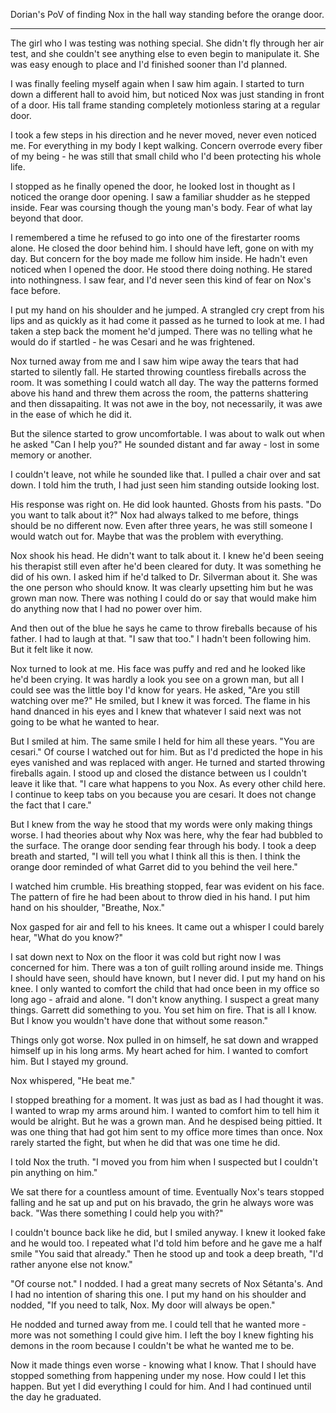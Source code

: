 Dorian's PoV of finding Nox in the hall way standing before the orange door.

****

The girl who I was testing was nothing special.  She didn't fly through her air test, and she couldn't see anything else to even begin to manipulate it.  She was easy enough to place and I'd finished sooner than I'd planned.

I was finally feeling myself again when I saw him again.  I started to turn down a different hall to avoid him, but noticed Nox was just standing in front of a door.  His tall frame standing completely motionless staring at a regular door.  

I took a few steps in his direction and he never moved, never even noticed me.  For everything in my body I kept walking.  Concern overrode every fiber of my being - he was still that small child who I'd been protecting his whole life.

I stopped as he finally opened the door, he looked lost in thought as I noticed the orange door opening.  I saw a familiar shudder as he stepped inside.  Fear was coursing though the young man's body.  Fear of what lay beyond that door.

I remembered a time he refused to go into one of the firestarter rooms alone.  He closed the door behind him.  I should have left, gone on with my day.  But concern for the boy made me follow him inside.  He hadn't even noticed when I opened the door.  He stood there doing nothing.  He stared into nothingness.  I saw fear, and I'd never seen this kind of fear on Nox's face before.  

I put my hand on his shoulder and he jumped. A strangled cry crept from his lips and as quickly as it had come it passed as he turned to look at me.  I had taken a step back the moment he'd jumped.  There was no telling what he would do if startled - he was Cesari and he was frightened.

Nox turned away from me and I saw him wipe away the tears that had started to silently fall.  He started throwing countless fireballs across the room.  It was something I could watch all day.  The way the patterns formed above his hand and threw them across the room, the patterns shattering and then dissapaiting.  It was not awe in the boy, not necessarily, it was awe in the ease of which he did it.

But the silence started to grow uncomfortable.  I was about to walk out when he asked "Can I help you?"  He sounded distant and far away - lost in some memory or another.

I couldn't leave, not while he sounded like that.  I pulled a chair over and sat down.  I told him the truth, I had just seen him standing outside looking lost.

His response was right on.  He did look haunted.  Ghosts from his pasts.  "Do you want to talk about it?"  Nox had always talked to me before, things should be no different now.  Even after three years, he was still someone I would watch out for.  Maybe that was the problem with everything.

Nox shook his head.  He didn't want to talk about it.  I knew he'd been seeing his therapist still even after he'd been cleared for duty.  It was something he did of his own.  I asked him if he'd talked to Dr. Silverman about it.  She was the one person who should know.  It was clearly upsetting him but he was grown man now.  There was nothing I could do or say that would make him do anything now that I had no power over him.

And then out of the blue he says he came to throw fireballs because of his father.  I had to laugh at that.  "I saw that too."  I hadn't been following him.  But it felt like it now.

Nox turned to look at me.  His face was puffy and red and he looked like he'd been crying.  It was hardly a look you see on a grown man, but all I could see was the little boy I'd know for years.  He asked, "Are you still watching over me?"  He smiled, but I knew it was forced.  The flame in his hand dnanced in his eyes and I knew that whatever I said next was not going to be what he wanted to hear.

But I smiled at him.  The same smile I held for him all these years.  "You are cesari."  Of course I watched out for him.  But as I'd predicted the hope in his eyes vanished and was replaced with anger.  He turned and started throwing fireballs again.  I stood up and closed the distance between us I couldn't leave it like that.  "I care what happens to you Nox.  As every other child here.  I continue to keep tabs on you because you are cesari.  It does not change the fact that I care."  

But I knew from the way he stood that my words were only making things worse.  I had theories about why Nox was here, why the fear had bubbled to the surface.  The orange door sending fear through his body.  I took a deep breath and started, "I will tell you what I think all this is then.  I think the orange door reminded of what Garret did to you behind the veil here."

I watched him crumble.  His breathing stopped, fear was evident on his face.  The pattern of fire he had been about to throw died in his hand.  I put him hand on his shoulder, "Breathe, Nox."

Nox gasped for air and fell to his knees.  It came out a whisper I could barely hear, "What do you know?"

I sat down next to Nox on the floor it was cold but right now I was concerned for him.  There was a ton of guilt rolling around inside me.  Things I should have seen, should have known, but I never did.  I put my hand on his knee.   I only wanted to comfort the child that had once been in my office so long ago - afraid and alone.  "I don't know anything.  I suspect a great many things.  Garrett did something to you.  You set him on fire.  That is all I know.  But I know you wouldn't have done that without some reason."

Things only got worse.  Nox pulled in on himself, he sat down and wrapped himself up in his long arms.  My heart ached for him.  I wanted to comfort him.  But I stayed my ground.  

Nox whispered, "He beat me."

I stopped breathing for a moment.  It was just as bad as I had thought it was.  I wanted to wrap my arms around him.  I wanted to comfort him to tell him it would be alright.  But he was a grown man.  And he despised being pittied.  It was one thing that had got him sent to my office more times than once.  Nox rarely started the fight, but when he did that was one time he did.

I told Nox the truth.  "I moved you from him when I suspected but I couldn't pin anything on him."

We sat there for a countless amount of time.  Eventually Nox's tears stopped falling and he sat up and put on his bravado, the grin he always wore was back.  "Was there something I could help you with?"

I couldn't bounce back like he did, but I smiled anyway.  I knew it looked fake and he would too.  I repeated what I'd told him before and he gave me a half smile "You said that already."  Then he stood up and took a deep breath, "I'd rather anyone else not know."

"Of course not."  I nodded.  I had a great many secrets of Nox Sétanta's.  And I had no intention of sharing this one.  I put my hand on his shoulder and nodded, "If you need to talk, Nox.  My door will always be open."

He nodded and turned away from me.  I could tell that he wanted more - more was not something I could give him.  I left the boy I knew fighting his demons in the room because I couldn't be what he wanted me to be.  

Now it made things even worse - knowing what I know.  That I should have stopped something from happening under my nose.  How could I let this happen.  But yet I did everything I could for him.  And I had continued until the day he graduated.  

